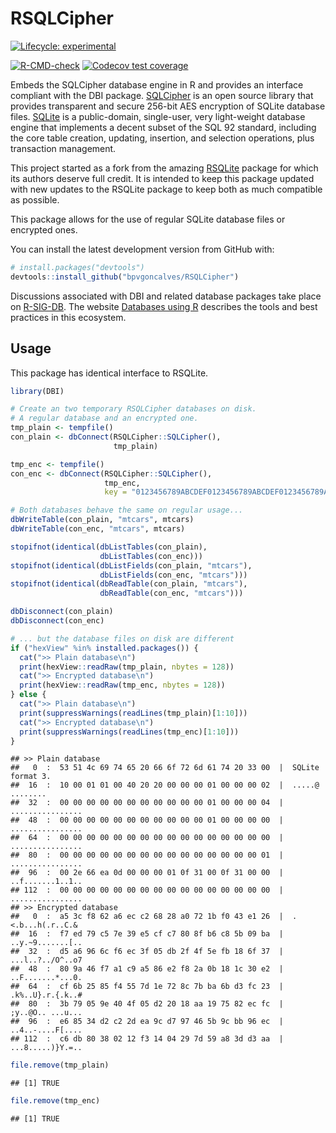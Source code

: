
<!-- README.md is generated from README.Rmd. Please edit that file -->

# RSQLCipher

<!-- badges: start -->

[![Lifecycle:
experimental](https://img.shields.io/badge/lifecycle-experimental-orange.svg)](https://lifecycle.r-lib.org/articles/stages.html#experimental)

[![R-CMD-check](https://github.com/bpvgoncalves/RSQLCipher/actions/workflows/R-CMD-check.yaml/badge.svg)](https://github.com/bpvgoncalves/RSQLCipher/actions/workflows/R-CMD-check.yaml)
[![Codecov test
coverage](https://codecov.io/gh/bpvgoncalves/RSQLCipher/branch/main/graph/badge.svg)](https://app.codecov.io/gh/bpvgoncalves/RSQLCipher?branch=main)
<!-- badges: end -->

Embeds the SQLCipher database engine in R and provides an interface
compliant with the DBI package.
[SQLCipher](https://www.zetetic.net/sqlcipher/open-source/) is an open
source library that provides transparent and secure 256-bit AES
encryption of SQLite database files.
[SQLite](https://www.sqlite.org/index.html) is a public-domain,
single-user, very light-weight database engine that implements a decent
subset of the SQL 92 standard, including the core table creation,
updating, insertion, and selection operations, plus transaction
management.

This project started as a fork from the amazing
[RSQLite](https://rsqlite.r-dbi.org) package for which its authors
deserve full credit. It is intended to keep this package updated with
new updates to the RSQLite package to keep both as much compatible as
possible.

This package allows for the use of regular SQLite database files or
encrypted ones.

<!-- You can install the latest released version from CRAN with: -->
<!-- ```R -->
<!-- install.packages("RSQLCipher") -->
<!-- ``` -->

You can install the latest development version from GitHub with:

``` r
# install.packages("devtools")
devtools::install_github("bpvgoncalves/RSQLCipher")
```

Discussions associated with DBI and related database packages take place
on [R-SIG-DB](https://stat.ethz.ch/mailman/listinfo/r-sig-db). The
website [Databases using R](https://solutions.posit.co/connections/db/)
describes the tools and best practices in this ecosystem.

## Usage

This package has identical interface to RSQLite.

``` r
library(DBI)

# Create an two temporary RSQLCipher databases on disk.
# A regular database and an encrypted one.
tmp_plain <- tempfile()
con_plain <- dbConnect(RSQLCipher::SQLCipher(), 
                       tmp_plain)

tmp_enc <- tempfile()
con_enc <- dbConnect(RSQLCipher::SQLCipher(), 
                     tmp_enc, 
                     key = "0123456789ABCDEF0123456789ABCDEF0123456789ABCDEF0123456789ABCDEF") 

# Both databases behave the same on regular usage...
dbWriteTable(con_plain, "mtcars", mtcars)
dbWriteTable(con_enc, "mtcars", mtcars)

stopifnot(identical(dbListTables(con_plain), 
                    dbListTables(con_enc)))
stopifnot(identical(dbListFields(con_plain, "mtcars"), 
                    dbListFields(con_enc, "mtcars")))
stopifnot(identical(dbReadTable(con_plain, "mtcars"), 
                    dbReadTable(con_enc, "mtcars")))

dbDisconnect(con_plain)
dbDisconnect(con_enc)

# ... but the database files on disk are different
if ("hexView" %in% installed.packages()) {
  cat(">> Plain database\n")
  print(hexView::readRaw(tmp_plain, nbytes = 128))
  cat(">> Encrypted database\n")
  print(hexView::readRaw(tmp_enc, nbytes = 128))
} else {
  cat(">> Plain database\n")
  print(suppressWarnings(readLines(tmp_plain)[1:10]))
  cat(">> Encrypted database\n")
  print(suppressWarnings(readLines(tmp_enc)[1:10]))
}
```

    ## >> Plain database
    ##   0  :  53 51 4c 69 74 65 20 66 6f 72 6d 61 74 20 33 00  |  SQLite format 3.
    ##  16  :  10 00 01 01 00 40 20 20 00 00 00 01 00 00 00 02  |  .....@  ........
    ##  32  :  00 00 00 00 00 00 00 00 00 00 00 01 00 00 00 04  |  ................
    ##  48  :  00 00 00 00 00 00 00 00 00 00 00 01 00 00 00 00  |  ................
    ##  64  :  00 00 00 00 00 00 00 00 00 00 00 00 00 00 00 00  |  ................
    ##  80  :  00 00 00 00 00 00 00 00 00 00 00 00 00 00 00 01  |  ................
    ##  96  :  00 2e 66 ea 0d 00 00 00 01 0f 31 00 0f 31 00 00  |  ..f.......1..1..
    ## 112  :  00 00 00 00 00 00 00 00 00 00 00 00 00 00 00 00  |  ................ 
    ## >> Encrypted database
    ##   0  :  a5 3c f8 62 a6 ec c2 68 28 a0 72 1b f0 43 e1 26  |  .<.b...h(.r..C.&
    ##  16  :  f7 ed 79 c5 7e 39 e5 cf c7 80 8f b6 c8 5b 09 ba  |  ..y.~9.......[..
    ##  32  :  d5 a6 96 6c f6 ec 3f 05 db 2f 4f 5e fb 18 6f 37  |  ...l..?../O^..o7
    ##  48  :  80 9a 46 f7 a1 c9 a5 86 e2 f8 2a 0b 18 1c 30 e2  |  ..F.......*...0.
    ##  64  :  cf 6b 25 85 f4 55 7d 1e 72 8c 7b ba 6b d3 fc 23  |  .k%..U}.r.{.k..#
    ##  80  :  3b 79 05 9e 40 4f 05 d2 20 18 aa 19 75 82 ec fc  |  ;y..@O.. ...u...
    ##  96  :  e6 85 34 d2 c2 2d ea 9c d7 97 46 5b 9c bb 96 ec  |  ..4..-....F[....
    ## 112  :  c6 db 80 38 02 12 f3 14 04 29 7d 59 a8 3d d3 aa  |  ...8.....)}Y.=..

``` r
file.remove(tmp_plain)
```

    ## [1] TRUE

``` r
file.remove(tmp_enc)
```

    ## [1] TRUE
